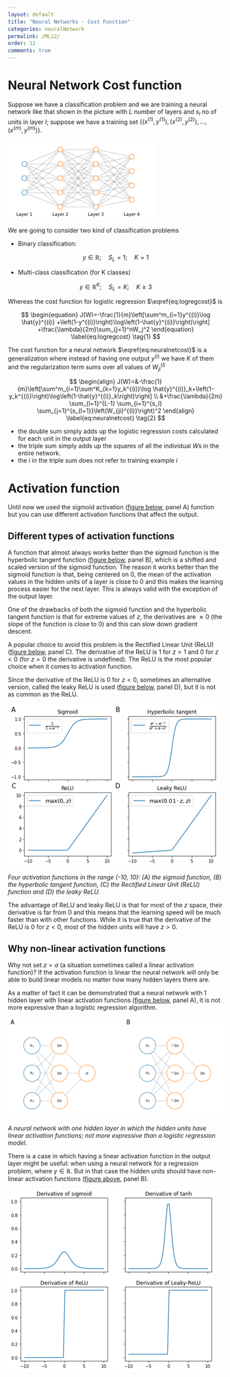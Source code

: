```yaml
---
layout: default
title: "Neural Networks - Cost Function"
categories: neuralNetwork
permalink: /ML12/
order: 12
comments: true
---
```


# Neural Network Cost function
Suppose we have a classification problem and we are training a neural network like that shown in the picture with $L$ number of layers and $s_l$ no of units in layer $l$; suppose we have a training set $\left \lbrace  (x^{(1)}, y^{(1)}), (x^{(2)}, y^{(2)}), \dots, (x^{(m)}, y^{(m)}) \right \rbrace$.


    
![png](ML-12-NeuralNetworkCostFunction_files/ML-12-NeuralNetworkCostFunction_2_0.png)
    


We are going to consider two kind of classification problems

* Binary classification: 

$$y \in \mathbb{R};\quad S_L=1;\quad K=1$$

* Multi-class classification (for K classes)

$$y \in \mathbb{R}^K;\quad S_L=K;\quad K \geq 3$$

Whereas the cost function for logistic regression $\eqref{eq:logregcost}$ is

$$
\begin{equation}
J(W)=-\frac{1}{m}\left[\sum^m_{i=1}y^{(i)}\log \hat{y}^{(i)} +\left(1-y^{(i)}\right)\log\left(1-\hat{y}^{(i)}\right)\right] +\frac{\lambda}{2m}\sum_{j=1}^nW_j^2
\end{equation}
\label{eq:logregcost} \tag{1}
$$

The cost function for a neural network $\eqref{eq:neuralnetcost}$ is a generalization where instead of having one output $y^{(i)}$ we have $K$ of them and the regularization term sums over all values of $W_{ji}^{(l)}$

$$
\begin{align}
J(W)=&-\frac{1}{m}\left[\sum^m_{i=1}\sum^K_{k=1}y_k^{(i)}\log \hat{y}^{(i)}_k+\left(1-y_k^{(i)}\right)\log\left(1-\hat{y}^{(i)}_k\right)\right] \\
&+\frac{\lambda}{2m} \sum_{l=1}^{L-1} \sum_{i=1}^{s_l} \sum_{j=1}^{s_{l+1}}\left(W_{ji}^{(l)}\right)^2
\end{align}
\label{eq:neuralnetcost} \tag{2}
$$

* the double sum simply adds up the logistic regression costs calculated for each unit in the output layer
* the triple sum simply adds up the squares of all the individual $W$s in the entire network.
* the $i$ in the triple sum does not refer to training example $i$

# Activation function
Until now we used the sigmoid activation (<a href="#fig:activfuncs">figure below</a>, panel A) function but you can use different activation functions that affect the output.

## Different types of activation functions
A function that almost always works better than the sigmoid function is the hyperbolic tangent function (<a href="#fig:activfuncs">figure below</a>, panel B), which is a shifted and scaled version of the sigmoid function. The reason it works better than the sigmoid function is that, being centered on 0, the mean of the activation values in the hidden units of a layer is close to 0 and this makes the learning process easier for the next layer. This is always valid with the exception of the output layer.

One of the drawbacks of both the sigmoid function and the hyperbolic tangent function is that for extreme values of $z$, the derivatives are $\approx 0$ (the slope of the function is close to 0) and this can slow down gradient descent. 

A popular choice to avoid this problem is the Rectified Linear Unit (ReLU) (<a href="#fig:activfuncs">figure below</a>, panel C). The derivative of the ReLU is 1 for $z>1$ and 0 for $z < 0$ (for $z=0$ the derivative is undefined). The ReLU is the most popular choice when it comes to activation function.

Since the derivative of the ReLU is 0 for $z<0$, sometimes an alternative version, called the leaky ReLU is used (<a href="#fig:activfuncs">figure below</a>, panel D), but it is not as common as the ReLU.


    
![png](ML-12-NeuralNetworkCostFunction_files/ML-12-NeuralNetworkCostFunction_5_0.png)
    


<i id="fig:activfuncs">Four activation functions in the range (-10, 10): (A) the sigmoid function, (B) the hyperbolic tangent function, (C) the Rectified Linear Unit (ReLU) function and (D) the leaky ReLU.</i>

The advantage of ReLU and leaky ReLU is that for most of the $z$ space, their derivative is far from 0 and this means that the learning speed will be much faster than with other functions. While it is true that the derivative of the ReLU is 0 for $z<0$, most of the hidden units will have $z>0$.

## Why non-linear activation functions
Why not set $z = a$ (a situation sometimes called a linear activation function)? If the activation function is linear the neural network will only be able to build linear models no matter how many hidden layers there are.

As a matter of fact it can be demonstrated that a neural network with 1 hidden layer with linear activation functions (<a href="#fig:linann">figure below</a>, panel A), it is not more expressive than a logistic regression algorithm.


    
![png](ML-12-NeuralNetworkCostFunction_files/ML-12-NeuralNetworkCostFunction_7_0.png)
    


<i id="fig:linann">A neural network with one hidden layer in which the hidden units have linear activation functions; not more expressive than a logistic regression model.</i>

There is a case in which having a linear activation function in the output layer might be useful: when using a neural network for a regression problem, where $y \in \mathbb{R}$. But in that case the hidden units should have non-linear activation functions (<a href="#fig:linann">figure above</a>, panel B).


    
![png](ML-12-NeuralNetworkCostFunction_files/ML-12-NeuralNetworkCostFunction_9_0.png)
    

